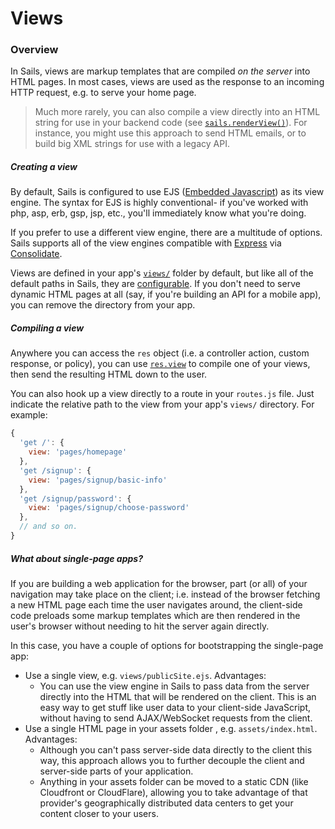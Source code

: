 # Views
### Overview

In Sails, views are markup templates that are compiled _on the server_ into HTML pages.  In most cases, views are used as the response to an incoming HTTP request, e.g. to serve your home page.

> Much more rarely, you can also compile a view directly into an HTML string for use in your backend code (see [`sails.renderView()`](https://github.com/balderdashy/sails-docs/blob/master/PAGE_NEEDED.md)).  For instance, you might use this approach to send HTML emails, or to build big XML strings for use with a legacy API.


##### Creating a view

By default, Sails is configured to use EJS ([Embedded Javascript](http://ejs.co/)) as its view engine.  The syntax for EJS is highly conventional- if you've worked with php, asp, erb, gsp, jsp, etc., you'll immediately know what you're doing.

If you prefer to use a different view engine, there are a multitude of options.  Sails supports all of the view engines compatible with [Express](http://expressjs.com/en/guide/using-template-engines.html) via [Consolidate](https://github.com/visionmedia/consolidate.js).

Views are defined in your app's [`views/`](https://sailsjs.com/documentation/anatomy/views) folder by default, but like all of the default paths in Sails, they are [configurable](https://sailsjs.com/documentation/reference/configuration/sails-config-views).  If you don't need to serve dynamic HTML pages at all (say, if you're building an API for a mobile app), you can remove the directory from your app.

##### Compiling a view

Anywhere you can access the `res` object (i.e. a controller action, custom response, or policy), you can use [`res.view`](https://sailsjs.com/documentation/reference/response-res/res-view) to compile one of your views, then send the resulting HTML down to the user.

You can also hook up a view directly to a route in your `routes.js` file.  Just indicate the relative path to the view from your app's `views/` directory.  For example:

```javascript
{
  'get /': {
    view: 'pages/homepage'
  },
  'get /signup': {
    view: 'pages/signup/basic-info'
  },
  'get /signup/password': {
    view: 'pages/signup/choose-password'
  },
  // and so on.
}
```

##### What about single-page apps?

If you are building a web application for the browser, part (or all) of your navigation may take place on the client; i.e. instead of the browser fetching a new HTML page each time the user navigates around, the client-side code preloads some markup templates which are then rendered in the user's browser without needing to hit the server again directly.

In this case, you have a couple of options for bootstrapping the single-page app:

+ Use a single view, e.g. `views/publicSite.ejs`.  Advantages:
  + You can use the view engine in Sails to pass data from the server directly into the HTML that will be rendered on the client.  This is an easy way to get stuff like user data to your client-side JavaScript, without having to send AJAX/WebSocket requests from the client.
+ Use a single HTML page in your assets folder , e.g. `assets/index.html`. Advantages:
  + Although you can't pass server-side data directly to the client this way, this approach allows you to further decouple the client and server-side parts of your application.
  + Anything in your assets folder can be moved to a static CDN (like Cloudfront or CloudFlare), allowing you to take advantage of that provider's geographically distributed data centers to get your content closer to your users.



<docmeta name="displayName" value="Views">
<docmeta name="nextUpLink" value="/documentation/concepts/assets">
<docmeta name="nextUpName" value="Assets">
